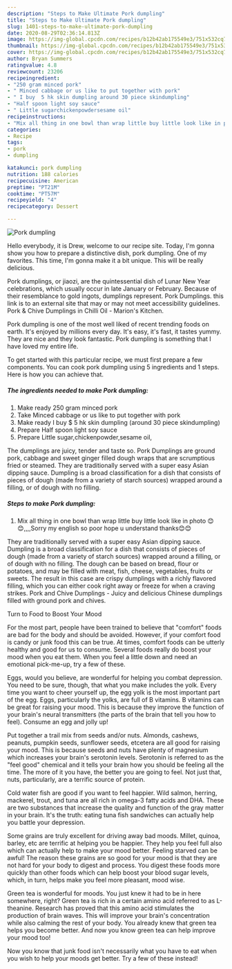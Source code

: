 ```yaml
---
description: "Steps to Make Ultimate Pork dumpling"
title: "Steps to Make Ultimate Pork dumpling"
slug: 1401-steps-to-make-ultimate-pork-dumpling
date: 2020-08-29T02:36:14.813Z
image: https://img-global.cpcdn.com/recipes/b12b42ab175549e3/751x532cq70/pork-dumpling-recipe-main-photo.jpg
thumbnail: https://img-global.cpcdn.com/recipes/b12b42ab175549e3/751x532cq70/pork-dumpling-recipe-main-photo.jpg
cover: https://img-global.cpcdn.com/recipes/b12b42ab175549e3/751x532cq70/pork-dumpling-recipe-main-photo.jpg
author: Bryan Summers
ratingvalue: 4.8
reviewcount: 23206
recipeingredient:
- "250 gram minced pork"
- " Minced cabbage or us like to put together with pork"
- " I buy  5 hk skin dumpling around 30 piece skindumpling"
- "Half spoon light soy sauce"
- " Little sugarchickenpowdersesame oil"
recipeinstructions:
- "Mix all thing in one bowl than wrap little buy little look like in photo 😊😊,,,,Sorry my english so poor hope u understand thanks😊😊"
categories:
- Recipe
tags:
- pork
- dumpling

katakunci: pork dumpling 
nutrition: 188 calories
recipecuisine: American
preptime: "PT21M"
cooktime: "PT57M"
recipeyield: "4"
recipecategory: Dessert

---
```



![Pork dumpling](https://img-global.cpcdn.com/recipes/b12b42ab175549e3/751x532cq70/pork-dumpling-recipe-main-photo.jpg)

Hello everybody, it is Drew, welcome to our recipe site. Today, I'm gonna show you how to prepare a distinctive dish, pork dumpling. One of my favorites. This time, I'm gonna make it a bit unique. This will be really delicious.

Pork dumplings, or jiaozi, are the quintessential dish of Lunar New Year celebrations, which usually occur in late January or February. Because of their resemblance to gold ingots, dumplings represent. Pork Dumplings. this link is to an external site that may or may not meet accessibility guidelines. Pork &amp; Chive Dumplings in Chilli Oil - Marion&#39;s Kitchen.

Pork dumpling is one of the most well liked of recent trending foods on earth. It's enjoyed by millions every day. It's easy, it's fast, it tastes yummy. They are nice and they look fantastic. Pork dumpling is something that I have loved my entire life.


To get started with this particular recipe, we must first prepare a few components. You can cook pork dumpling using 5 ingredients and 1 steps. Here is how you can achieve that.

<!--inarticleads1-->

##### The ingredients needed to make Pork dumpling:

1. Make ready 250 gram minced pork
1. Take  Minced cabbage or us like to put together with pork
1. Make ready  I buy $ 5 hk skin dumpling (around 30 piece skindumpling)
1. Prepare Half spoon light soy sauce
1. Prepare  Little sugar,chickenpowder,sesame oil,


The dumplings are juicy, tender and taste so. Pork Dumplings are ground pork, cabbage and sweet ginger filled dough wraps that are scrumptious fried or steamed. They are traditionally served with a super easy Asian dipping sauce. Dumpling is a broad classification for a dish that consists of pieces of dough (made from a variety of starch sources) wrapped around a filling, or of dough with no filling. 

<!--inarticleads2-->

##### Steps to make Pork dumpling:

1. Mix all thing in one bowl than wrap little buy little look like in photo 😊😊,,,,Sorry my english so poor hope u understand thanks😊😊


They are traditionally served with a super easy Asian dipping sauce. Dumpling is a broad classification for a dish that consists of pieces of dough (made from a variety of starch sources) wrapped around a filling, or of dough with no filling. The dough can be based on bread, flour or potatoes, and may be filled with meat, fish, cheese, vegetables, fruits or sweets. The result in this case are crispy dumplings with a richly flavored filling, which you can either cook right away or freeze for when a craving strikes. Pork and Chive Dumplings - Juicy and delicious Chinese dumplings filled with ground pork and chives. 

Turn to Food to Boost Your Mood


For the most part, people have been trained to believe that "comfort" foods are bad for the body and should be avoided. However, if your comfort food is candy or junk food this can be true. At times, comfort foods can be utterly healthy and good for us to consume. Several foods really do boost your mood when you eat them. When you feel a little down and need an emotional pick-me-up, try a few of these.

Eggs, would you believe, are wonderful for helping you combat depression. You need to be sure, though, that what you make includes the yolk. Every time you want to cheer yourself up, the egg yolk is the most important part of the egg. Eggs, particularly the yolks, are full of B vitamins. B vitamins can be great for raising your mood. This is because they improve the function of your brain's neural transmitters (the parts of the brain that tell you how to feel). Consume an egg and jolly up!

Put together a trail mix from seeds and/or nuts. Almonds, cashews, peanuts, pumpkin seeds, sunflower seeds, etcetera are all good for raising your mood. This is because seeds and nuts have plenty of magnesium which increases your brain's serotonin levels. Serotonin is referred to as the "feel good" chemical and it tells your brain how you should be feeling all the time. The more of it you have, the better you are going to feel. Not just that, nuts, particularly, are a terrific source of protein.

Cold water fish are good if you want to feel happier. Wild salmon, herring, mackerel, trout, and tuna are all rich in omega-3 fatty acids and DHA. These are two substances that increase the quality and function of the gray matter in your brain. It's the truth: eating tuna fish sandwiches can actually help you battle your depression. 

Some grains are truly excellent for driving away bad moods. Millet, quinoa, barley, etc are terrific at helping you be happier. They help you feel full also which can actually help to make your mood better. Feeling starved can be awful! The reason these grains are so good for your mood is that they are not hard for your body to digest and process. You digest these foods more quickly than other foods which can help boost your blood sugar levels, which, in turn, helps make you feel more pleasant, mood wise.

Green tea is wonderful for moods. You just knew it had to be in here somewhere, right? Green tea is rich in a certain amino acid referred to as L-theanine. Research has proved that this amino acid stimulates the production of brain waves. This will improve your brain's concentration while also calming the rest of your body. You already knew that green tea helps you become better. And now you know green tea can help improve your mood too!

Now you know that junk food isn't necessarily what you have to eat when you wish to help your moods get better. Try a few of these instead!

